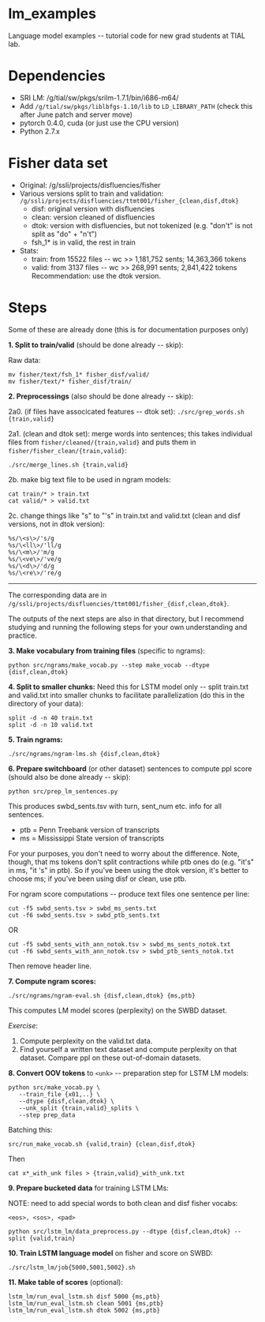 # lm_examples
Language model examples -- tutorial code for new grad students at TIAL lab.

# Dependencies
* SRI LM: /g/tial/sw/pkgs/srilm-1.7.1/bin/i686-m64/
* Add `/g/tial/sw/pkgs/liblbfgs-1.10/lib` to `LD_LIBRARY_PATH` (check this after June patch and server move)
* pytorch 0.4.0, cuda (or just use the CPU version)
* Python 2.7.x

# Fisher data set
* Original: /g/ssli/projects/disfluencies/fisher
* Various versions split to train and validation: `/g/ssli/projects/disfluencies/ttmt001/fisher_{clean,disf,dtok}`
    * disf: original version with disfluencies
    * clean: version cleaned of disfluencies
    * dtok: version with disfluencies, but not tokenized (e.g. "don't" is not split as "do" + "n't")
    * fsh_1* is in valid, the rest in train
* Stats: 
    * train: from 15522 files -- wc >> 1,181,752 sents; 14,363,366 tokens
    * valid: from 3137 files -- wc >> 268,991 sents; 2,841,422 tokens
Recommendation: use the dtok version.

# Steps
Some of these are already done (this is for documentation purposes only)

**1. Split to train/valid** (should be done already -- skip):

Raw data: 
```
mv fisher/text/fsh_1* fisher_disf/valid/
mv fisher/text/* fisher_disf/train/
```

**2. Preprocessings** (also should be done already -- skip):
    
   2a0. (if files have associcated features -- dtok set):
    `./src/grep_words.sh {train,valid}`

   2a1. (clean and dtok set): merge words into sentences; this takes individual files from `fisher/cleaned/{train,valid}` and puts them in `fisher/fisher_clean/{train,valid}`:
   
    ./src/merge_lines.sh {train,valid}

   2b. make big text file to be used in ngram models:
   
    
    cat train/* > train.txt
    cat valid/* > valid.txt
    

   2c. change things like "s" to "'s" in train.txt and valid.txt (clean and disf versions, not in dtok version):
    
    
    %s/\<s\>/'s/g
    %s/\<ll\>/'ll/g
    %s/\<m\>/'m/g
    %s/\<ve\>/'ve/g
    %s/\<d\>/'d/g
    %s/\<re\>/'re/g
    

____________________________________________________
The corresponding data are in `/g/ssli/projects/disfluencies/ttmt001/fisher_{disf,clean,dtok}`. 

The outputs of the next steps are also in that directory, but I recommend studying and running the following steps 
for your own understanding and practice.


**3. Make vocabulary from training files** (specific to ngrams):

`python src/ngrams/make_vocab.py --step make_vocab --dtype {disf,clean,dtok}`

**4. Split to smaller chunks:** 
Need this for LSTM model only -- split train.txt and valid.txt into smaller chunks to facilitate parallelization (do this in the directory of your data):

```
split -d -n 40 train.txt
split -d -n 10 valid.txt
```

**5. Train ngrams:**

`./src/ngrams/ngram-lms.sh {disf,clean,dtok}`

**6. Prepare switchboard** (or other dataset) sentences to compute ppl score (should also be done already -- skip):

`python src/prep_lm_sentences.py`

This produces swbd_sents.tsv with turn, sent_num etc. info for all sentences.

* ptb = Penn Treebank version of transcripts
* ms = Mississippi State version of transcripts

For your purposes, you don't need to worry about the difference. Note, though, that ms tokens don't split contractions while ptb ones do (e.g. "it's" in ms, "it 's" in ptb). So if you've been using the dtok version, it's better to choose ms; if you've been using disf or clean, use ptb.

For ngram score computations -- produce text files one sentence per line:

 ```
 cut -f5 swbd_sents.tsv > swbd_ms_sents.txt
 cut -f6 swbd_sents.tsv > swbd_ptb_sents.txt
 ```

 OR

 ```
 cut -f5 swbd_sents_with_ann_notok.tsv > swbd_ms_sents_notok.txt
 cut -f6 swbd_sents_with_ann_notok.tsv > swbd_ptb_sents_notok.txt
 ```
 
 Then remove header line.

**7. Compute ngram scores:**

`./src/ngrams/ngram-eval.sh {disf,clean,dtok} {ms,ptb}`


This computes LM model scores (perplexity) on the SWBD dataset.

*Exercise*: 
   1. Compute perplexity on the valid.txt data.
   2. Find yourself a written text dataset and compute perplexity on that dataset. Compare ppl on these out-of-domain datasets.

**8. Convert OOV tokens** to `<unk>` -- preparation step for LSTM LM models:
```
python src/make_vocab.py \
   --train_file {x01,..} \
   --dtype {disf,clean,dtok} \
   --unk_split {train,valid}_splits \
   --step prep_data
```

Batching this:

`src/run_make_vocab.sh {valid,train} {clean,disf,dtok}`

Then 

`cat x*_with_unk files > {train,valid}_with_unk.txt`

**9. Prepare bucketed data** for training LSTM LMs:

NOTE: need to add special words to both clean and disf fisher vocabs: 

`<eos>, <sos>, <pad>`

`python src/lstm_lm/data_preprocess.py --dtype {disf,clean,dtok} --split {valid,train}`

**10. Train LSTM language model** on fisher and score on SWBD:

`./src/lstm_lm/job{5000,5001,5002}.sh`

**11. Make table of scores** (optional):

```
lstm_lm/run_eval_lstm.sh disf 5000 {ms,ptb}
lstm_lm/run_eval_lstm.sh clean 5001 {ms,ptb}
lstm_lm/run_eval_lstm.sh dtok 5002 {ms,ptb}
```


